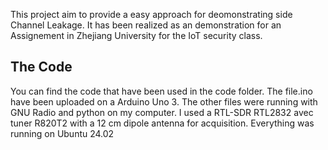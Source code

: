 This project aim to provide a easy approach for deomonstrating side Channel Leakage. It has been realized as an demonstration for an Assignement in Zhejiang University for the IoT security class.
## The Code
You can find the code that have been used in the code folder. The file.ino have been uploaded on a Arduino Uno 3. The other files were running with GNU Radio and python on my computer. I used a RTL-SDR RTL2832 avec tuner R820T2 with a 12 cm dipole antenna for acquisition.
Everything was running on Ubuntu 24.02
